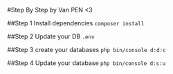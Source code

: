 #Step By Step by Van PEN <3

##Step 1
Install dependencies `composer install`

##Step 2
Update your DB `.env` 

##Step 3
create your databases `php bin/console d:d:c`

##Step 4
Update your database `php bin/console d:s:u`
